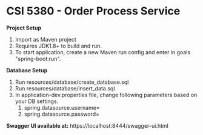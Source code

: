 # CSI 5380 - Order Process Service

**Project Setup**
1. Import as Maven project
2. Requires JDK1.8+ to build and run.
3. To start application, create a new Maven run config and enter in goals "spring-boot:run".

**Database Setup**
1. Run resources/database/create_database.sql
2. Run resources/database/insert_data.sql
3. In application-dev.properties file, change following parameters based on your DB settings.<br />
	1) spring.datasource.username=<Your DB username> <br />
	2) spring.datasource.password=<Your DB password> <br />
	
**Swagger UI available at:** https://localhost:8444/swagger-ui.html
